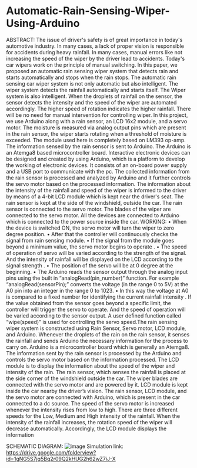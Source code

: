 # Automatic-Rain-Sensing-Wiper-Using-Arduino
ABSTRACT:
 The issue of driver's safety is of great importance in today's automotive industry. In many cases, a lack of proper vision is responsible for accidents during heavy rainfall. In many cases, manual errors like not increasing the speed of the wiper by the driver lead to accidents. Today's car wipers work on the principle of manual switching. In this paper, we proposed an automatic rain sensing wiper system that detects rain and starts automatically and stops when the rain stops. The automatic rain sensing car wiper system is not only automatic but also intelligent. The wiper system detects the rainfall automatically and starts itself. The Wiper system is also intelligent. When the droplets of rainfall on the sensor, the sensor detects the intensity and the speed of the wiper are automated accordingly. The higher speed of rotation indicates the higher rainfall. There will be no need for manual intervention for controlling wiper. In this project, we use Arduino along with a rain sensor, an LCD 16x2 module, and a servo motor. The moisture is measured via analog output pins which are present in the rain sensor, the wiper starts rotating when a threshold of moisture is exceeded. The module used here is completely based on LM393 op-amp. The information sensed by the rain sensor is sent to Arduino. The Arduino is an Atemga8 based microcontroller board. Interactive electronic devices can be designed and created by using Arduino, which is a platform to develop the working of electronic devices. It consists of an on-board power supply and a USB port to communicate with the pc. The collected information from the rain sensor is processed and analyzed by Arduino and it further controls the servo motor based on the processed information. The information about the intensity of the rainfall and speed of the wiper is informed to the driver by means of a 4-bit LCD module which is kept near the driver's seat. The rain sensor is kept at the side of the windshield, outside the car. The rain sensor is connected to the servo motor. The blades of the wiper are connected to the servo motor. All the devices are connected to Arduino which is connected to the power source inside the car.
 WORKING:
• When the device is switched ON, the servo motor will turn the wiper to zero 
degree position.
• After that the controller will continuously checks the signal from rain sensing 
module.
• If the signal from the module goes beyond a minimum value, the servo motor 
begins to operate .
• The speed of operation of servo will be varied according to the strength of the 
signal. And the intensity of rainfall will be displayed on the LCD according to 
the signal strength .
• The position of the servo will be at 0 degree at the beginning.
• The Arduino reads the sensor output through the analog input pins using the 
built in “analogRead(pin_number)” function. For example 
“analogRead(sensorPin);” converts the voltage (in the range 0 to 5V) at 
the A0 pin into an integer in the range 0 to 1023.
• In this way the voltage at A0 is compared to a fixed number for identifying the current rainfall intensity .
If the value obtained from the sensor goes beyond a specific limit, the controller will trigger the servo to operate. And the speed of operation will be varied according to the sensor output. A user defined function called “wipe(speed)” is used for controlling the servo speed.The rain sensing wiper system is constructed using Rain Sensor, Servo motor, LCD module, and Arduino. Whenever the droplets of the rain on the rain sensor, it senses the rainfall and sends Arduino the necessary information for the process to carry on. Arduino is a microcontroller board which is generally an Atemga8. The information sent by the rain sensor is processed by the Arduino and controls the servo motor based on the information processed. The LCD module is to display the information about the speed of the wiper and intensity of the rain. The rain sensor, which senses the rainfall is placed at the side corner of the windshield outside the car. The wiper blades are connected with the servo motor and are powered by it. LCD module is kept inside the car nearby the driver’s vision. The rain sensor, LCD module, and the servo motor are connected with Arduino, which is present in the car connected to a dc source. The speed of the servo motor is increased whenever the intensity rises from low to high. There are three different speeds for the Low, Medium and High intensity of the rainfall. When the intensity of the rainfall increases, the rotation speed of the wiper will decrease automatically. Accordingly, the LCD module displays the information

 SCHEMATIC DIAGRAM:
 ![image](https://user-images.githubusercontent.com/104260487/170632340-c9b3be7c-400b-48f8-8ddf-ffb5ec01ac95.png)
 Simulation link: https://drive.google.com/folderview?id=1gNG5S7jq5Bq2r09Q2kHUG2h62wZ7iJ-X
